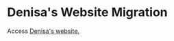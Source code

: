 # Denisa's Website Migration

Access <a href="https://x8a.github.io/denisa-website/" target="_blank" rel="noreferrer noopener">Denisa's website.</a>


